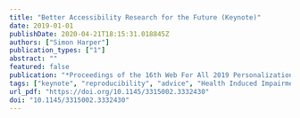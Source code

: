 ```yaml
---
title: "Better Accessibility Research for the Future (Keynote)"
date: 2019-01-01
publishDate: 2020-04-21T18:15:31.018845Z
authors: ["Simon Harper"]
publication_types: ["1"]
abstract: ""
featured: false
publication: "*Proceedings of the 16th Web For All 2019 Personalization - Personalizing the Web*"
tags: ["keynote", "reproducibility", "advice", "Health Induced Impairments and Disabilities", "impact", "HIIDs", "accessibility"]
url_pdf: "https://doi.org/10.1145/3315002.3332430"
doi: "10.1145/3315002.3332430"
---
```


